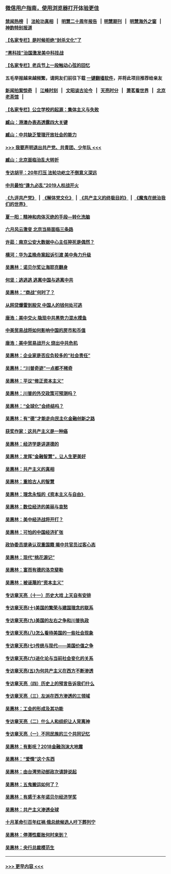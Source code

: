 ### [微信用户指南，使用浏览器打开体验更佳](https://github.com/gfw-breaker/banned-news1/blob/master/indexes/wechat-guide.md?t=0)
#### [禁闻热榜](热点新闻.md?t=0)  &nbsp;&nbsp;|&nbsp;&nbsp; [法轮功真相](https://github.com/gfw-breaker/truth/blob/master/README.md?t=0) &nbsp;&nbsp;|&nbsp;&nbsp; [明慧二十周年报告](https://github.com/gfw-breaker/mh-reports/blob/master/README.md?t=0) &nbsp;&nbsp;|&nbsp;&nbsp;[明慧期刊](https://github.com/gfw-breaker/mh-qikan) &nbsp;&nbsp;|&nbsp;&nbsp; [明慧海外之窗](https://github.com/gfw-breaker/mh-news/blob/master/README.md?t=0) &nbsp;&nbsp;|&nbsp;&nbsp; [神韵特别报道](https://github.com/gfw-breaker/mh-news/blob/master/shenyun.md?t=0)
#### [【名家专栏】是时候拒绝“封杀文化”了](../pages/nsc423/n11814093.md?t=02121355) 
#### [“黑科技”治国激发美中科技战](../pages/nsc423/n11638056.md?t=02121355) 
#### [【名家专栏】老兵节上一段触动心弦的回忆](../pages/nsc423/n11646016.md?t=02121355) 
#### 五毛举报越来越频繁，请网友们前往下载 [一键翻墙软件](https://github.com/gfw-breaker/ssr-accounts)，并将此项目推荐给亲友
#### [新闻拍案惊奇](https://github.com/gfw-breaker/banned-news1/blob/master/pages/link4.md) &nbsp;&nbsp;|&nbsp;&nbsp; [江峰时刻](https://github.com/gfw-breaker/banned-news1/blob/master/pages/link4.md) &nbsp;&nbsp;|&nbsp;&nbsp; [文昭谈古论今](https://github.com/gfw-breaker/banned-news1/blob/master/pages/link4.md) &nbsp;&nbsp;|&nbsp;&nbsp; [天亮时分](https://github.com/gfw-breaker/banned-news1/blob/master/pages/link4.md) &nbsp;&nbsp;|&nbsp;&nbsp; [萧茗看世界](https://github.com/gfw-breaker/banned-news1/blob/master/pages/link4.md) &nbsp;&nbsp;|&nbsp;&nbsp; [北京老茶馆](https://github.com/gfw-breaker/banned-news1/blob/master/pages/link4.md) &nbsp;&nbsp;|&nbsp;&nbsp; 
#### [【名家专栏】公立学校的起源：集体主义与失败](../pages/nsc423/n11601833.md?t=02121355) 
#### [臧山：港澳办表态透露四大关键](../pages/nsc423/n11421628.md?t=02121355) 
#### [臧山：中共缺乏管理开放社会的能力](../pages/nsc423/n11407457.md?t=02121355) 
#### [>>> 我要声明退出共产党、共青团、少年队 <<<](https://github.com/begood0513/goodnews/blob/master/quit/letter.md) 
#### [臧山：北京面临治乱大转折](../pages/nsc423/n11406895.md?t=02121355) 
#### [专访胡平：20年打压 法轮功屹立不倒意义深远](../pages/nsc423/n11398800.md?t=02121355) 
#### [中共最怕“逢九必乱”2019人权战开火](../pages/nsc423/n11385248.md?t=02121355) 
#### [《九评共产党》](https://github.com/begood0513/9ping.md/blob/master/README.md) &nbsp;|&nbsp; [《解体党文化》](../../../../jtdwh.md/blob/master/README.md)  &nbsp;|&nbsp; [《共产主义的终极目的》](../../../../gczydzjmd.md/blob/master/README.md) &nbsp;|&nbsp; [《魔鬼在统治我们的世界》](../../../../mgztzwmdsj.md/blob/master/README.md) 
#### [夏一阳：精神和肉体灭绝的手段—转化洗脑](../pages/nsc423/n11368250.md?t=02121355) 
#### [六月风云激变 北京当局面临三条路](../pages/nsc423/n11313668.md?t=02121355) 
#### [许茹：南京公安大数据中心主任猝死是偶然？](../pages/nsc423/n11064744.md?t=02121355) 
#### [横河：华为孟晚舟案起诉引渡 美中角力升级](../pages/nsc423/n11027230.md?t=02121355) 
#### [吴惠林：诺贝尔奖让海耶克翻身](../pages/nsc423/n10890049.md?t=02121355) 
#### [何坚：逃逃逃 逃离中国与逃离中共](../pages/nsc423/n10592891.md?t=02121355) 
#### [吴惠林：“商战”何时了？](../pages/nsc423/n10573558.md?t=02121355) 
#### [从网贷爆雷到股灾 中国人的钱何处可逃](../pages/nsc423/n10572800.md?t=02121355) 
#### [唐浩：美中交火 隐现中共黑势力混水摸鱼](../pages/nsc423/n10544040.md?t=02121355) 
#### [中美贸易战将如何影响中国的房市和币值](../pages/nsc423/n10543697.md?t=02121355) 
#### [唐浩：美中贸易战开火 烧出中共危机](../pages/nsc423/n10540126.md?t=02121355) 
#### [吴惠林：企业家是否应负较多的“社会责任”](../pages/nsc423/n10535022.md?t=02121355) 
#### [吴惠林：“川普奇迹”一点都不稀奇](../pages/nsc423/n10512808.md?t=02121355) 
#### [吴惠林：平议“修正资本主义”](../pages/nsc423/n10495724.md?t=02121355) 
#### [吴惠林：川普的外交政策可预测吗？](../pages/nsc423/n10462387.md?t=02121355) 
#### [吴惠林：“全球化”会终结吗？](../pages/nsc423/n10452838.md?t=02121355) 
#### [吴惠林：有“德”才能走向民主化金融创新之路](../pages/nsc423/n10432292.md?t=02121355) 
#### [获奖作家：这共产主义是一种癌](../pages/nsc423/n10431541.md?t=02121355) 
#### [吴惠林：经济学是讲道德的](../pages/nsc423/n10398014.md?t=02121355) 
#### [吴惠林：发挥“金融智慧”，让人生更美好](../pages/nsc423/n10375019.md?t=02121355) 
#### [吴惠林：共产主义的真相](../pages/nsc423/n10351394.md?t=02121355) 
#### [吴惠林：重拾古人的智慧](../pages/nsc423/n10337691.md?t=02121355) 
#### [吴惠林：理念永恒的《资本主义与自由》](../pages/nsc423/n10316274.md?t=02121355) 
#### [吴惠林：数位经济的美丽与哀愁](../pages/nsc423/n10292946.md?t=02121355) 
#### [吴惠林：美中经济战将开打？](../pages/nsc423/n10258825.md?t=02121355) 
#### [吴惠林：可怕的中国经济扩张](../pages/nsc423/n10219147.md?t=02121355) 
#### [政协委员提承认双重国籍 揭中共官员过客心态](../pages/nsc423/n10208809.md?t=02121355) 
#### [吴惠林：现代“桃花源记”](../pages/nsc423/n10185234.md?t=02121355) 
#### [吴惠林：富而有德的洛克斐勒](../pages/nsc423/n10142264.md?t=02121355) 
#### [吴惠林：被诬蔑的“资本主义”](../pages/nsc423/n10124816.md?t=02121355) 
#### [专访章天亮（十一）历史大戏 上天自有安排](../pages/nsc423/n10094905.md?t=02121355) 
#### [专访章天亮(十)美国的繁荣与建国理念的联系](../pages/nsc423/n10094899.md?t=02121355) 
#### [专访章天亮(九)美国的左右之争和川普执政](../pages/nsc423/n10094889.md?t=02121355) 
#### [专访章天亮(八)怎么看待美国的一些社会现象](../pages/nsc423/n10094857.md?t=02121355) 
#### [专访章天亮(七)传统与现代——美国价值之争](../pages/nsc423/n10093140.md?t=02121355) 
#### [专访章天亮(六)进化论与当前社会变化的关系](../pages/nsc423/n10092036.md?t=02121355) 
#### [专访章天亮(五)为何共产主义在西方不断渗透](../pages/nsc423/n10083620.md?t=02121355) 
#### [专访章天亮（四）历史上的预言告诉我们什么](../pages/nsc423/n10083606.md?t=02121355) 
#### [专访章天亮（三）左派在西方渗透的三领域](../pages/nsc423/n10081115.md?t=02121355) 
#### [吴惠林：工会的形成及其功能](../pages/nsc423/n10080633.md?t=02121355) 
#### [专访章天亮（二）什么人和组织让人背离神](../pages/nsc423/n10076637.md?t=02121355) 
#### [专访章天亮（一）不同民族的三个共同记忆](../pages/nsc423/n10074188.md?t=02121355) 
#### [吴惠林：有影呒？2018金融泡沫大地震](../pages/nsc423/n10040534.md?t=02121355) 
#### [吴惠林：“爱情”这个东西](../pages/nsc423/n10019423.md?t=02121355) 
#### [吴惠林：由台湾劳动部政次请辞说起](../pages/nsc423/n9979679.md?t=02121355) 
#### [吴惠林：五鬼搬运如何了？](../pages/nsc423/n9925338.md?t=02121355) 
#### [吴惠林：有感于本年诺贝尔经济学奖](../pages/nsc423/n9871883.md?t=02121355) 
#### [吴惠林：共产主义渗透全球](../pages/nsc423/n9812748.md?t=02121355) 
#### [十月革命引百年红祸 俄总统候选人吁下葬列宁](../pages/nsc423/n9810182.md?t=02121355) 
#### [吴惠林：停滞性膨胀何时来到？](../pages/nsc423/n9764136.md?t=02121355) 
#### [吴惠林：央行总裁模范生](../pages/nsc423/n9728134.md?t=02121355) 

----
#### [ >>> 更早内容 <<< ](../indexes/nsc423-earlier.md)
